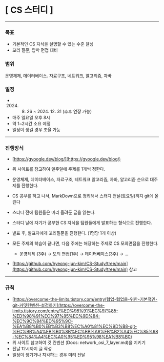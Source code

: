 \[ CS 스터디 \]
============
* * *

### 목표
*   기본적인 CS 지식을 설명할 수 있는 수준 달성
*   꼬리 질문, 압박 면접 대비

### 범위
운영체제, 데이터베이스. 자료구조, 네트워크, 알고리즘, 자바

### 일정
*    2024.  8.  26 ~ 2024. 12. 31 (추후 연장 가능)
*   매주 일요일 오후 8시
*   약 1~2시간 소요 예정
*   일정이 생길 경우 조율 가능

* * *

### 진행방식
*   [https://gyoogle.dev/blog/](https://gyoogle.dev/blog/)
    
*   위 사이트를 참고하여 일주일에 주제를 1개씩 정한다.
    
*   운영체제, 데이터베이스, 자료구조, 네트워크 알고리즘, 자바, 알고리즘 순으로 대주제를 진행한다.
    
*   CS 공부를 하고 나서, MarkDown으로 정리해서 스터디 전날(토요일)까지 git에 올린다
    
*   스터디 전에 팀원들은 미리 올려둔 글을 읽는다.
    
*   스터디 날에 자기가 공부한 CS 지식을 팀원들에게 발표하는 형식으로 진행한다.
    
*   발표 후, 발표자에게 꼬리질문을 진행한다. (1명당 1개 이상)
    
*   모든 주제의 학습이 끝나면, 다음 주에는 해당하는 주제로 CS 모의면접을 진행한다.
    
    *   운영체제 (3주) → 모의 면접(1주) → 데이터베이스(3주) → …
*   [https://github.com/hyeong-jun-kim/CS-Study/tree/main](https://github.com/hyeong-jun-kim/CS-Study/tree/main) 참고

* * *
### 규칙
*   [https://overcome-the-limits.tistory.com/entry/협업-협업을-위한-기본적인-git-커밋컨벤션-설정하기](https://overcome-the-limits.tistory.com/entry/%ED%98%91%EC%97%85-%ED%98%91%EC%97%85%EC%9D%84-%EC%9C%84%ED%95%9C-%EA%B8%B0%EB%B3%B8%EC%A0%81%EC%9D%B8-git-%EC%BB%A4%EB%B0%8B%EC%BB%A8%EB%B2%A4%EC%85%98-%EC%84%A4%EC%A0%95%ED%95%98%EA%B8%B0)
*   위 사이트 참고하여 깃 컨벤션 (Docs: network\_osi\_7\_layer.md)을 지키기
*   전날 12시까지 글 작성
*   일정이 생기거나 지각하는 경우 미리 전달
